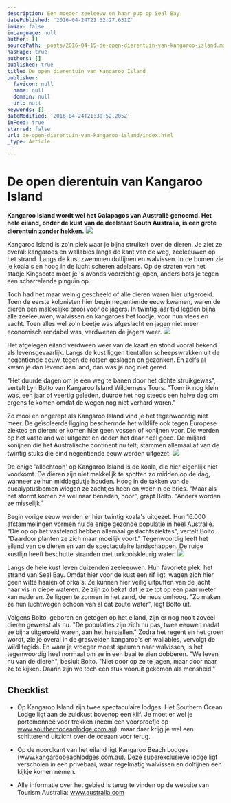 ```yaml
---
description: Een moeder zeeleeuw en haar pup op Seal Bay.
datePublished: '2016-04-24T21:32:27.631Z'
inNav: false
inLanguage: null
author: []
sourcePath: _posts/2016-04-15-de-open-dierentuin-van-kangaroo-island.md
hasPage: true
authors: []
published: true
title: De open dierentuin van Kangaroo Island
publisher:
  favicon: null
  name: null
  domain: null
  url: null
keywords: []
dateModified: '2016-04-24T21:30:52.205Z'
inFeed: true
starred: false
url: de-open-dierentuin-van-kangaroo-island/index.html
_type: Article

---
```

# De open dierentuin van Kangaroo Island

**Kangaroo Island wordt wel het Galapagos van Australië genoemd. Het hele eiland, onder de kust van de deelstaat South Australia, is een grote dierentuin zonder hekken.**
![](https://the-grid-user-content.s3-us-west-2.amazonaws.com/5c1479ab-0ef4-4a94-80b8-c2a0e7603f6e.jpg)

Kangaroo Island is zo'n plek waar je bijna struikelt over de dieren. Je ziet ze overal: kangaroes en wallabies langs de kant van de weg, zeeleeuwen op het strand. Langs de kust zwemmen dolfijnen en walvissen. In de bomen zie je koala's en hoog in de lucht scheren adelaars. Op de straten van het stadje Kingscote moet je 's avonds voorzichtig lopen, anders bots je tegen een scharrelende pinguïn op.

Toch had het maar weinig gescheeld of alle dieren waren hier uitgeroeid. Toen de eerste kolonisten hier begin negentiende eeuw kwamen, waren de dieren een makkelijke prooi voor de jagers. In twintig jaar tijd legden bijna alle zeeleeuwen, walvissen en kangaroes het loodje, voor hun vlees en vacht. Toen alles wel zo'n beetje was afgeslacht en jagen niet meer economisch rendabel was, verdwenen de jagers weer.
![](https://the-grid-user-content.s3-us-west-2.amazonaws.com/edbc80e9-189e-4373-ac81-9b34d962b0ba.jpg)

Het afgelegen eiland verdween weer van de kaart en stond vooral bekend als levensgevaarlijk. Langs de kust liggen tientallen scheepswrakken uit de negentiende eeuw, tegen de rotsen geslagen en gezonken. En zelfs al kwam je dan levend aan land, dan was je nog niet gered.

"Het duurde dagen om je een weg te banen door het dichte struikgewas", vertelt Lyn Bolto van Kangaroo Island Wilderness Tours. "Toen ik nog klein was, een jaar of veertig geleden, duurde het nog steeds een halve dag om ergens te komen omdat de wegen nog niet verhard waren."

Zo mooi en ongerept als Kangaroo Island vind je het tegenwoordig niet meer. De geïsoleerde ligging beschermde het wildlife ook tegen Europese ziektes en dieren: er komen hier geen vossen of konijnen voor. Die werden op het vasteland wel uitgezet en deden het daar héél goed. De miljard konijnen die het Australische continent nu telt, stammen allemaal af van de twintig stuks die eind negentiende eeuw werden uitgezet.
![](https://the-grid-user-content.s3-us-west-2.amazonaws.com/3d4fa576-9bef-4249-b21d-908edd2131a1.jpg)

De enige 'allochtoon' op Kangaroo Island is de koala, die hier eigenlijk niet voorkomt. De dieren zijn niet makkelijk te spotten zo midden op de dag, wanneer ze hun middagdutje houden. Hoog in de takken van de eucalyptusbomen wiegen ze zachtjes heen en weer in de bries. "Maar als het stormt komen ze wel naar beneden, hoor", grapt Bolto. "Anders worden ze misselijk."

Begin vorige eeuw werden er hier twintig koala's uitgezet. Hun 16.000 afstammelingen vormen nu de enige gezonde populatie in heel Australië. "Die op op het vasteland hebben allemaal geslachtsziektes", vertelt Bolto. "Daardoor planten ze zich maar moeilijk voort." Tegenwoordig leeft het eiland van de dieren en van de spectaculaire landschappen. De ruige kustlijn heeft beschutte stranden met turkooiskleurig water.
![](https://the-grid-user-content.s3-us-west-2.amazonaws.com/63012c06-8712-4f17-819d-db7dce4cef90.jpg)

Langs de hele kust leven duizenden zeeleeuwen. Hun favoriete plek: het strand van Seal Bay. Omdat hier voor de kust een rif ligt, wagen zich hier geen witte haaien of orka's. Ze kunnen hier veilig uitpuffen van de jacht naar vis in diepe wateren. Ze zijn zo bekaf dat je ze tot op een paar meter kan naderen. Ze liggen te zonnen in het zand, de neus omhoog. "Zo maken ze hun luchtwegen schoon van al dat zoute water", legt Bolto uit.

Volgens Bolto, geboren en getogen op het eiland, zijn er nog nooit zoveel dieren geweest als nu. "De populaties zijn zich nu pas, twee eeuwen nadat ze bijna uitgeroeid waren, aan het herstellen." Zodra het regent en het groen wordt, zie je overal in de grasvelden kangaroe's en wallabies, vervolgt de wildlifegids. En waar je vroeger moest speuren naar walvissen, is het tegenwoordig heel normaal om ze in een baai te zien dobberen. "We leven nu van de dieren", besluit Bolto. "Niet door op ze te jagen, maar door naar ze te kijken. Daarin zijn we toch een stuk vooruit gekomen als mensheid."

## Checklist

* Op Kangaroo Island zijn twee spectaculaire lodges. Het Southern Ocean Lodge ligt aan de zuidkust bovenop een klif. Je moet er wel je portemonnee voor trekken (neem een voorproefje op www.southernoceanlodge.com.au), maar daar krijg je wel een schitterend uitzicht over de oceaan voor terug.

* Op de noordkant van het eiland ligt Kangaroo Beach Lodges (www.kangaroobeachlodges.com.au). Deze superexclusieve lodge ligt verscholen in een privébaai, waar regelmatig walvissen en dolfijnen een kijkje komen nemen.

* Alle informatie over het gebied is terug te vinden op de website van Tourism Australia: www.australia.com